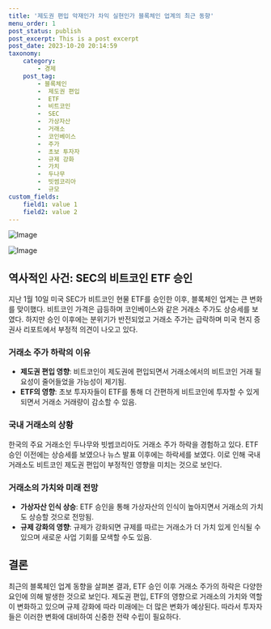```yaml
---
title: '제도권 편입 악재인가 차익 실현인가 블록체인 업계의 최근 동향'
menu_order: 1
post_status: publish
post_excerpt: This is a post excerpt
post_date: 2023-10-20 20:14:59
taxonomy:
    category:
        - 경제
    post_tag:
        - 블록체인
        -  제도권 편입
        -  ETF
        -  비트코인
        -  SEC
        -  가상자산
        -  거래소
        -  코인베이스
        -  주가
        -  초보 투자자
        -  규제 강화
        -  가치
        -  두나무
        -  빗썸코리아
        -  규모
custom_fields:
    field1: value 1
    field2: value 2
---
```


![Image](https://imgnews.pstatic.net/image/024/2024/02/06/0000087350_001_20240206210208374.jpg?type=w647)

![Image](https://imgnews.pstatic.net/image/024/2024/02/06/0000087350_002_20240206210208408.jpg?type=w647)


## 역사적인 사건: SEC의 비트코인 ETF 승인
지난 1월 10일 미국 SEC가 비트코인 현물 ETF를 승인한 이후, 블록체인 업계는 큰 변화를 맞이했다. 비트코인 가격은 급등하며 코인베이스와 같은 거래소 주가도 상승세를 보였다. 하지만 승인 이후에는 분위기가 반전되었고 거래소 주가는 급락하며 미국 현지 증권사 리포트에서 부정적 의견이 나오고 있다.

### 거래소 주가 하락의 이유
- **제도권 편입 영향**: 비트코인이 제도권에 편입되면서 거래소에서의 비트코인 거래 필요성이 줄어들었을 가능성이 제기됨.
- **ETF의 영향**: 초보 투자자들이 ETF를 통해 더 간편하게 비트코인에 투자할 수 있게 되면서 거래소 거래량이 감소할 수 있음.

### 국내 거래소의 상황
한국의 주요 거래소인 두나무와 빗썸코리아도 거래소 주가 하락을 경험하고 있다. ETF 승인 이전에는 상승세를 보였으나 뉴스 발표 이후에는 하락세를 보였다. 이로 인해 국내 거래소도 비트코인 제도권 편입이 부정적인 영향을 미치는 것으로 보인다.

### 거래소의 가치와 미래 전망
- **가상자산 인식 상승**: ETF 승인을 통해 가상자산의 인식이 높아지면서 거래소의 가치도 상승할 것으로 전망됨.
- **규제 강화의 영향**: 규제가 강화되면 규제를 따르는 거래소가 더 가치 있게 인식될 수 있으며 새로운 사업 기회를 모색할 수도 있음.

## 결론
최근의 블록체인 업계 동향을 살펴본 결과, ETF 승인 이후 거래소 주가의 하락은 다양한 요인에 의해 발생한 것으로 보인다. 제도권 편입, ETF의 영향으로 거래소의 가치와 역할이 변화하고 있으며 규제 강화에 따라 미래에는 더 많은 변화가 예상된다. 따라서 투자자들은 이러한 변화에 대비하여 신중한 전략 수립이 필요하다.

